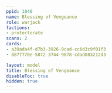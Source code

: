 ```yaml
---
ppid: 1040
name: Blessing of Vengeance
role: warjack
factions:
- protectorate
scans: 2
cards:
- a39ada4f-d7b3-3926-9cad-cc6d3c9f01f3
- 8877770e-5872-3744-9878-cdad083212d3

layout: model
title: Blessing of Vengeance
disableToc: true
hidden: true
---
```

